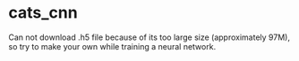 # cats_cnn
Can not download .h5 file because of its too large size (approximately 97M), so try to make your own while training a neural network.
